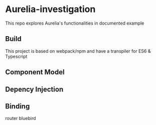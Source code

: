 # Aurelia-investigation
This repo explores Aurelia's functionalities in documented example

## Build
This project is based on webpack/npm and have a transpiler for ES6 & Typescript

## Component Model
## Depency Injection
## Binding


router
bluebird
